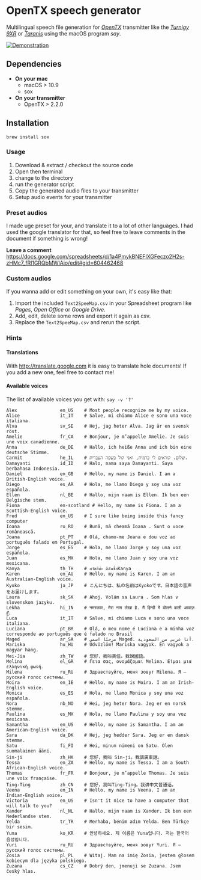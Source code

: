 # OpenTX speech generator

Multilingual speech file generation for *[OpenTX](http://www.open-tx.org)* transmitter 
like the *[Turnigy 9XR](https://hobbyking.com/de_de/turnigy-9xr-transmitter-mode-2-no-module.html)* 
or *[Taranis](https://www.frsky-rc.com/product-category/transmitters/)* using the macOS program *say*.
           
[![Demonstration](https://img.youtube.com/vi/gTEkSz8f-N4/0.jpg)](https://www.youtube.com/watch?v=gTEkSz8f-N4)

## Dependencies

- **On your mac**
  - macOS > 10.9
  - sox
- **On your transmitter**
  - OpenTX > 2.2.0

## Installation

```brew install sox```

### Usage

1. Download & extract / checkout the source code
2. Open then terminal
3. change to the directory
4. run the generator script
5. Copy the generated audio files to your transmitter
6. Setup audio events for your transmitter

### Preset audios

I made uge preset for your, and translate it to a lot of other languages.
I had used the google translator for that, so feel free to leave comments in the document if something is wrong!

**Leave a comment** https://docs.google.com/spreadsheets/d/1a4PmykBNEFIXGFeczo2H2s-zHMc7_fRl1GRQbMWlAio/edit#gid=604462468


### Custom audios

If you wanna add or edit something on your own, it's easy like that:

1. Import the included ``Text2SpeeMap.csv`` in your Spreadsheet program like *Pages*, *Open Office* or *Google Drive*.
2. Add, edit, delete some rows and export it again as csv.
3. Replace the ``Text2SpeeMap.csv`` and rerun the script.


### Hints

#### Translations

With http://translate.google.com it is easy to translate hole documents!
If you add a new one, feel free to contact me! 


#### Available voices

The list of available voices you get with: ``say -v '?'``

```
Alex                en_US    # Most people recognize me by my voice.
Alice               it_IT    # Salve, mi chiamo Alice e sono una voce italiana.
Alva                sv_SE    # Hej, jag heter Alva. Jag är en svensk röst.
Amelie              fr_CA    # Bonjour, je m’appelle Amelie. Je suis une voix canadienne.
Anna                de_DE    # Hallo, ich heiße Anna und ich bin eine deutsche Stimme.
Carmit              he_IL    # שלום. קוראים לי כרמית, ואני קול בשפה העברית.
Damayanti           id_ID    # Halo, nama saya Damayanti. Saya berbahasa Indonesia.
Daniel              en_GB    # Hello, my name is Daniel. I am a British-English voice.
Diego               es_AR    # Hola, me llamo Diego y soy una voz española.
Ellen               nl_BE    # Hallo, mijn naam is Ellen. Ik ben een Belgische stem.
Fiona               en-scotland # Hello, my name is Fiona. I am a Scottish-English voice.
Fred                en_US    # I sure like being inside this fancy computer
Ioana               ro_RO    # Bună, mă cheamă Ioana . Sunt o voce românească.
Joana               pt_PT    # Olá, chamo-me Joana e dou voz ao português falado em Portugal.
Jorge               es_ES    # Hola, me llamo Jorge y soy una voz española.
Juan                es_MX    # Hola, me llamo Juan y soy una voz mexicana.
Kanya               th_TH    # สวัสดีค่ะ ดิฉันชื่อKanya
Karen               en_AU    # Hello, my name is Karen. I am an Australian-English voice.
Kyoko               ja_JP    # こんにちは、私の名前はKyokoです。日本語の音声をお届けします。
Laura               sk_SK    # Ahoj. Volám sa Laura . Som hlas v slovenskom jazyku.
Lekha               hi_IN    # नमस्कार, मेरा नाम लेखा है. मैं हिन्दी में बोलने वाली आवाज़ हूँ.
Luca                it_IT    # Salve, mi chiamo Luca e sono una voce italiana.
Luciana             pt_BR    # Olá, o meu nome é Luciana e a minha voz corresponde ao português que é falado no Brasil
Maged               ar_SA    # مرحبًا اسمي Maged. أنا عربي من السعودية.
Mariska             hu_HU    # Üdvözlöm! Mariska vagyok. Én vagyok a magyar hang.
Mei-Jia             zh_TW    # 您好，我叫美佳。我說國語。
Melina              el_GR    # Γεια σας, ονομάζομαι Melina. Είμαι μια ελληνική φωνή.
Milena              ru_RU    # Здравствуйте, меня зовут Milena. Я – русский голос системы.
Moira               en_IE    # Hello, my name is Moira. I am an Irish-English voice.
Monica              es_ES    # Hola, me llamo Monica y soy una voz española.
Nora                nb_NO    # Hei, jeg heter Nora. Jeg er en norsk stemme.
Paulina             es_MX    # Hola, me llamo Paulina y soy una voz mexicana.
Samantha            en_US    # Hello, my name is Samantha. I am an American-English voice.
Sara                da_DK    # Hej, jeg hedder Sara. Jeg er en dansk stemme.
Satu                fi_FI    # Hei, minun nimeni on Satu. Olen suomalainen ääni.
Sin-ji              zh_HK    # 您好，我叫 Sin-ji。我講廣東話。
Tessa               en_ZA    # Hello, my name is Tessa. I am a South African-English voice.
Thomas              fr_FR    # Bonjour, je m’appelle Thomas. Je suis une voix française.
Ting-Ting           zh_CN    # 您好，我叫Ting-Ting。我讲中文普通话。
Veena               en_IN    # Hello, my name is Veena. I am an Indian-English voice.
Victoria            en_US    # Isn't it nice to have a computer that will talk to you?
Xander              nl_NL    # Hallo, mijn naam is Xander. Ik ben een Nederlandse stem.
Yelda               tr_TR    # Merhaba, benim adım Yelda. Ben Türkçe bir sesim.
Yuna                ko_KR    # 안녕하세요. 제 이름은 Yuna입니다. 저는 한국어 음성입니다.
Yuri                ru_RU    # Здравствуйте, меня зовут Yuri. Я – русский голос системы.
Zosia               pl_PL    # Witaj. Mam na imię Zosia, jestem głosem kobiecym dla języka polskiego.
Zuzana              cs_CZ    # Dobrý den, jmenuji se Zuzana. Jsem český hlas.
```
